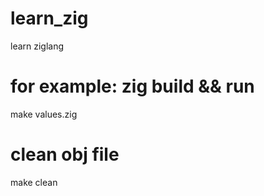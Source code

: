 # learn_zig
learn ziglang

# for example: zig build && run 
make values.zig

# clean obj file
make clean